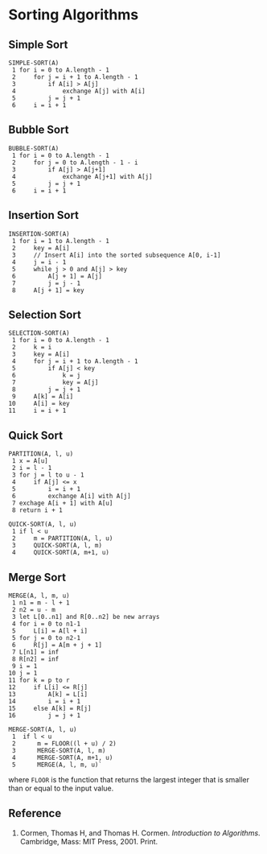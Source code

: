 # Sorting Algorithms

## Simple Sort

```
SIMPLE-SORT(A)
 1 for i = 0 to A.length - 1
 2     for j = i + 1 to A.length - 1
 3         if A[i] > A[j]
 4             exchange A[j] with A[i]
 5         j = j + 1
 6     i = i + 1
```

## Bubble Sort

```
BUBBLE-SORT(A)
 1 for i = 0 to A.length - 1
 2     for j = 0 to A.length - 1 - i
 3         if A[j] > A[j+1]
 4             exchange A[j+1] with A[j]
 5         j = j + 1
 6     i = i + 1
```

## Insertion Sort

```
INSERTION-SORT(A)
 1 for i = 1 to A.length - 1
 2     key = A[i]
 3     // Insert A[i] into the sorted subsequence A[0, i-1]
 4     j = i - 1
 5     while j > 0 and A[j] > key
 6         A[j + 1] = A[j]
 7         j = j - 1
 8     A[j + 1] = key
```

## Selection Sort

```
SELECTION-SORT(A)
 1 for i = 0 to A.length - 1
 2     k = i
 3     key = A[i]
 4     for j = i + 1 to A.length - 1
 5         if A[j] < key
 6             k = j
 7             key = A[j]
 8         j = j + 1
 9     A[k] = A[i]
10     A[i] = key
11     i = i + 1
```

## Quick Sort

```
PARTITION(A, l, u)
 1 x = A[u]
 2 i = l - 1
 3 for j = l to u - 1
 4     if A[j] <= x
 5         i = i + 1
 6         exchange A[i] with A[j]
 7 exchage A[i + 1] with A[u]
 8 return i + 1

QUICK-SORT(A, l, u)
 1 if l < u
 2     m = PARTITION(A, l, u)
 3     QUICK-SORT(A, l, m)
 4     QUICK-SORT(A, m+1, u)
```

## Merge Sort

```
MERGE(A, l, m, u)
 1 n1 = m - l + 1
 2 n2 = u - m
 3 let L[0..n1] and R[0..n2] be new arrays
 4 for i = 0 to n1-1
 5     L[i] = A[l + i]
 5 for j = 0 to n2-1
 6     R[j] = A[m + j + 1]
 7 L[n1] = inf
 8 R[n2] = inf
 9 i = 1
10 j = 1
11 for k = p to r
12     if L[i] <= R[j]
13         A[k] = L[i]
14         i = i + 1
15     else A[k] = R[j]
16         j = j + 1

MERGE-SORT(A, l, u)
 1  if l < u
 2      m = FLOOR((l + u) / 2)
 3      MERGE-SORT(A, l, m)
 4      MERGE-SORT(A, m+1, u)
 5      MERGE(A, l, m, u)`
```

where `FLOOR` is the function that returns the largest integer that is smaller than or equal to the input value.

## Reference

1. Cormen, Thomas H, and Thomas H. Cormen. *Introduction to Algorithms*. Cambridge, Mass: MIT Press, 2001. Print.
